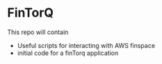 
# FinTorQ

This repo will contain

* Useful scripts for interacting with AWS finspace
* initial code for a finTorq application



